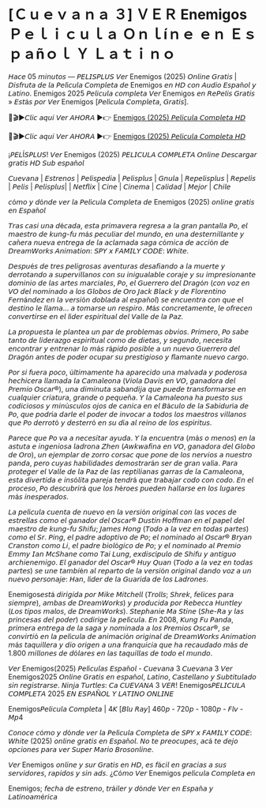 # [Ｃｕｅｖａｎａ ３] ＶＥＲ Enemigos Ｐｅｌｉｃｕｌａ Ｏｎｌíｎｅ ｅｎ Ｅｓｐａñｏｌ Ｙ Ｌａｔｉｎｏ

𝘏𝘢𝘤𝘦 05 𝘮𝘪𝘯𝘶𝘵𝘰𝘴 — 𝘗𝘌𝘓𝘐𝘚𝘗𝘓𝘜𝘚 𝘝𝘦𝘳 Enemigos (2025) 𝘖𝘯𝘭𝘪𝘯𝘦 𝘎𝘳𝘢𝘵𝘪𝘴 | 𝘋𝘪𝘴𝘧𝘳𝘶𝘵𝘢 𝘥𝘦 𝘭𝘢 𝘗𝘦𝘭í𝘤𝘶𝘭𝘢 𝘊𝘰𝘮𝘱𝘭𝘦𝘵𝘢 𝘥𝘦 Enemigos 𝘦𝘯 𝘏𝘋 𝘤𝘰𝘯 𝘈𝘶𝘥𝘪𝘰 𝘌𝘴𝘱𝘢ñ𝘰𝘭 𝘺 𝘓𝘢𝘵𝘪𝘯𝘰. Enemigos 2025 𝘗𝘦𝘭𝘪𝘤𝘶𝘭𝘢 𝘤𝘰𝘮𝘱𝘭𝘦𝘵𝘢 𝘝𝘦𝘳 Enemigos 𝘦𝘯 𝘙𝘦𝘗𝘦𝘭𝘪𝘴 𝘎𝘳𝘢𝘵𝘪𝘴 » 𝘌𝘴𝘵á𝘴 𝘱𝘰𝘳 𝘝𝘦𝘳 Enemigos [𝘗𝘦𝘭í𝘤𝘶𝘭𝘢 𝘊𝘰𝘮𝘱𝘭𝘦𝘵𝘢, 𝘎𝘳𝘢𝘵𝘪𝘴].

🔴🎬▶𝘊𝘭𝘪𝘤 𝘢𝘲𝘶𝘪 𝘝𝘦𝘳 𝘈𝘏𝘖𝘙𝘈 ▶️👉 [Enemigos (2025) 𝘗𝘦𝘭𝘪𝘤𝘶𝘭𝘢 𝘊𝘰𝘮𝘱𝘭𝘦𝘵𝘢 𝘏𝘋](https://t.co/3eqe9GadPr)

🔴🎬▶𝘊𝘭𝘪𝘤 𝘢𝘲𝘶𝘪 𝘝𝘦𝘳 𝘈𝘏𝘖𝘙𝘈 ▶️👉 [Enemigos (2025) 𝘗𝘦𝘭𝘪𝘤𝘶𝘭𝘢 𝘊𝘰𝘮𝘱𝘭𝘦𝘵𝘢 𝘏𝘋](https://t.co/3eqe9GadPr)

¡𝘗𝘌𝘓Í𝘚𝘗𝘓𝘜𝘚! 𝘝𝘦𝘳 Enemigos (2025) 𝘗𝘌𝘓𝘐𝘊𝘜𝘓𝘈 𝘊𝘖𝘔𝘗𝘓𝘌𝘛𝘈 𝘖𝘯𝘭𝘪𝘯𝘦 𝘋𝘦𝘴𝘤𝘢𝘳𝘨𝘢𝘳 𝘨𝘳𝘢𝘵𝘪𝘴 𝘏𝘋 𝘚𝘶𝘣 𝘦𝘴𝘱𝘢ñ𝘰𝘭

𝘊𝘶𝘦𝘷𝘢𝘯𝘢 | 𝘌𝘴𝘵𝘳𝘦𝘯𝘰𝘴 | 𝘗𝘦𝘭𝘪𝘴𝘱𝘦𝘥𝘪𝘢 | 𝘗𝘦𝘭𝘪𝘴𝘱𝘭𝘶𝘴 | 𝘎𝘯𝘶𝘭𝘢 | 𝘙𝘦𝘱𝘦𝘭𝘪𝘴𝘱𝘭𝘶𝘴 | 𝘙𝘦𝘱𝘦𝘭𝘪𝘴 | 𝘗𝘦𝘭𝘪𝘴 | 𝘗𝘦𝘭𝘪𝘴𝘱𝘭𝘶𝘴| | 𝘕𝘦𝘵𝘧𝘭𝘪𝘹 | 𝘊𝘪𝘯𝘦 | 𝘊𝘪𝘯𝘦𝘮𝘢 | 𝘊𝘢𝘭𝘪𝘥𝘢𝘥 | 𝘔𝘦𝘫𝘰𝘳 | 𝘊𝘩𝘪𝘭𝘦

𝘤ó𝘮𝘰 𝘺 𝘥ó𝘯𝘥𝘦 𝘷𝘦𝘳 𝘭𝘢 𝘗𝘦𝘭í𝘤𝘶𝘭𝘢 𝘊𝘰𝘮𝘱𝘭𝘦𝘵𝘢 𝘥𝘦 Enemigos (2025) 𝘰𝘯𝘭𝘪𝘯𝘦 𝘨𝘳𝘢𝘵𝘪𝘴 𝘦𝘯 𝘌𝘴𝘱𝘢ñ𝘰𝘭

𝘛𝘳𝘢𝘴 𝘤𝘢𝘴𝘪 𝘶𝘯𝘢 𝘥é𝘤𝘢𝘥𝘢, 𝘦𝘴𝘵𝘢 𝘱𝘳𝘪𝘮𝘢𝘷𝘦𝘳𝘢 𝘳𝘦𝘨𝘳𝘦𝘴𝘢 𝘢 𝘭𝘢 𝘨𝘳𝘢𝘯 𝘱𝘢𝘯𝘵𝘢𝘭𝘭𝘢 𝘗𝘰, 𝘦𝘭 𝘮𝘢𝘦𝘴𝘵𝘳𝘰 𝘥𝘦 𝘬𝘶𝘯𝘨-𝘧𝘶 𝘮á𝘴 𝘱𝘦𝘤𝘶𝘭𝘪𝘢𝘳 𝘥𝘦𝘭 𝘮𝘶𝘯𝘥𝘰, 𝘦𝘯 𝘶𝘯𝘢 𝘥𝘦𝘴𝘵𝘦𝘳𝘯𝘪𝘭𝘭𝘢𝘯𝘵𝘦 𝘺 𝘤𝘢ñ𝘦𝘳𝘢 𝘯𝘶𝘦𝘷𝘢 𝘦𝘯𝘵𝘳𝘦𝘨𝘢 𝘥𝘦 𝘭𝘢 𝘢𝘤𝘭𝘢𝘮𝘢𝘥𝘢 𝘴𝘢𝘨𝘢 𝘤ó𝘮𝘪𝘤𝘢 𝘥𝘦 𝘢𝘤𝘤𝘪ó𝘯 𝘥𝘦 𝘋𝘳𝘦𝘢𝘮𝘞𝘰𝘳𝘬𝘴 𝘈𝘯𝘪𝘮𝘢𝘵𝘪𝘰𝘯: 𝘚𝘗𝘠 𝘹 𝘍𝘈𝘔𝘐𝘓𝘠 𝘊𝘖𝘋𝘌: 𝘞𝘩𝘪𝘵𝘦.

𝘋𝘦𝘴𝘱𝘶é𝘴 𝘥𝘦 𝘵𝘳𝘦𝘴 𝘱𝘦𝘭𝘪𝘨𝘳𝘰𝘴𝘢𝘴 𝘢𝘷𝘦𝘯𝘵𝘶𝘳𝘢𝘴 𝘥𝘦𝘴𝘢𝘧𝘪𝘢𝘯𝘥𝘰 𝘢 𝘭𝘢 𝘮𝘶𝘦𝘳𝘵𝘦 𝘺 𝘥𝘦𝘳𝘳𝘰𝘵𝘢𝘯𝘥𝘰 𝘢 𝘴𝘶𝘱𝘦𝘳𝘷𝘪𝘭𝘭𝘢𝘯𝘰𝘴 𝘤𝘰𝘯 𝘴𝘶 𝘪𝘯𝘪𝘨𝘶𝘢𝘭𝘢𝘣𝘭𝘦 𝘤𝘰𝘳𝘢𝘫𝘦 𝘺 𝘴𝘶 𝘪𝘮𝘱𝘳𝘦𝘴𝘪𝘰𝘯𝘢𝘯𝘵𝘦 𝘥𝘰𝘮𝘪𝘯𝘪𝘰 𝘥𝘦 𝘭𝘢𝘴 𝘢𝘳𝘵𝘦𝘴 𝘮𝘢𝘳𝘤𝘪𝘢𝘭𝘦𝘴, 𝘗𝘰, 𝘦𝘭 𝘎𝘶𝘦𝘳𝘳𝘦𝘳𝘰 𝘥𝘦𝘭 𝘋𝘳𝘢𝘨ó𝘯 (𝘤𝘰𝘯 𝘷𝘰𝘻 𝘦𝘯 𝘝𝘖 𝘥𝘦𝘭 𝘯𝘰𝘮𝘪𝘯𝘢𝘥𝘰 𝘢 𝘭𝘰𝘴 𝘎𝘭𝘰𝘣𝘰𝘴 𝘥𝘦 𝘖𝘳𝘰 𝘑𝘢𝘤𝘬 𝘉𝘭𝘢𝘤𝘬 𝘺 𝘥𝘦 𝘍𝘭𝘰𝘳𝘦𝘯𝘵𝘪𝘯𝘰 𝘍𝘦𝘳𝘯á𝘯𝘥𝘦𝘻 𝘦𝘯 𝘭𝘢 𝘷𝘦𝘳𝘴𝘪ó𝘯 𝘥𝘰𝘣𝘭𝘢𝘥𝘢 𝘢𝘭 𝘦𝘴𝘱𝘢ñ𝘰𝘭) 𝘴𝘦 𝘦𝘯𝘤𝘶𝘦𝘯𝘵𝘳𝘢 𝘤𝘰𝘯 𝘲𝘶𝘦 𝘦𝘭 𝘥𝘦𝘴𝘵𝘪𝘯𝘰 𝘭𝘦 𝘭𝘭𝘢𝘮𝘢... 𝘢 𝘵𝘰𝘮𝘢𝘳𝘴𝘦 𝘶𝘯 𝘳𝘦𝘴𝘱𝘪𝘳𝘰. 𝘔á𝘴 𝘤𝘰𝘯𝘤𝘳𝘦𝘵𝘢𝘮𝘦𝘯𝘵𝘦, 𝘭𝘦 𝘰𝘧𝘳𝘦𝘤𝘦𝘯 𝘤𝘰𝘯𝘷𝘦𝘳𝘵𝘪𝘳𝘴𝘦 𝘦𝘯 𝘦𝘭 𝘭í𝘥𝘦𝘳 𝘦𝘴𝘱𝘪𝘳𝘪𝘵𝘶𝘢𝘭 𝘥𝘦𝘭 𝘝𝘢𝘭𝘭𝘦 𝘥𝘦 𝘭𝘢 𝘗𝘢𝘻.

𝘓𝘢 𝘱𝘳𝘰𝘱𝘶𝘦𝘴𝘵𝘢 𝘭𝘦 𝘱𝘭𝘢𝘯𝘵𝘦𝘢 𝘶𝘯 𝘱𝘢𝘳 𝘥𝘦 𝘱𝘳𝘰𝘣𝘭𝘦𝘮𝘢𝘴 𝘰𝘣𝘷𝘪𝘰𝘴. 𝘗𝘳𝘪𝘮𝘦𝘳𝘰, 𝘗𝘰 𝘴𝘢𝘣𝘦 𝘵𝘢𝘯𝘵𝘰 𝘥𝘦 𝘭𝘪𝘥𝘦𝘳𝘢𝘻𝘨𝘰 𝘦𝘴𝘱𝘪𝘳𝘪𝘵𝘶𝘢𝘭 𝘤𝘰𝘮𝘰 𝘥𝘦 𝘥𝘪𝘦𝘵𝘢𝘴, 𝘺 𝘴𝘦𝘨𝘶𝘯𝘥𝘰, 𝘯𝘦𝘤𝘦𝘴𝘪𝘵𝘢 𝘦𝘯𝘤𝘰𝘯𝘵𝘳𝘢𝘳 𝘺 𝘦𝘯𝘵𝘳𝘦𝘯𝘢𝘳 𝘭𝘰 𝘮á𝘴 𝘳á𝘱𝘪𝘥𝘰 𝘱𝘰𝘴𝘪𝘣𝘭𝘦 𝘢 𝘶𝘯 𝘯𝘶𝘦𝘷𝘰 𝘎𝘶𝘦𝘳𝘳𝘦𝘳𝘰 𝘥𝘦𝘭 𝘋𝘳𝘢𝘨ó𝘯 𝘢𝘯𝘵𝘦𝘴 𝘥𝘦 𝘱𝘰𝘥𝘦𝘳 𝘰𝘤𝘶𝘱𝘢𝘳 𝘴𝘶 𝘱𝘳𝘦𝘴𝘵𝘪𝘨𝘪𝘰𝘴𝘰 𝘺 𝘧𝘭𝘢𝘮𝘢𝘯𝘵𝘦 𝘯𝘶𝘦𝘷𝘰 𝘤𝘢𝘳𝘨𝘰.

𝘗𝘰𝘳 𝘴𝘪 𝘧𝘶𝘦𝘳𝘢 𝘱𝘰𝘤𝘰, ú𝘭𝘵𝘪𝘮𝘢𝘮𝘦𝘯𝘵𝘦 𝘩𝘢 𝘢𝘱𝘢𝘳𝘦𝘤𝘪𝘥𝘰 𝘶𝘯𝘢 𝘮𝘢𝘭𝘷𝘢𝘥𝘢 𝘺 𝘱𝘰𝘥𝘦𝘳𝘰𝘴𝘢 𝘩𝘦𝘤𝘩𝘪𝘤𝘦𝘳𝘢 𝘭𝘭𝘢𝘮𝘢𝘥𝘢 𝘭𝘢 𝘊𝘢𝘮𝘢𝘭𝘦𝘰𝘯𝘢 (𝘝𝘪𝘰𝘭𝘢 𝘋𝘢𝘷𝘪𝘴 𝘦𝘯 𝘝𝘖, 𝘨𝘢𝘯𝘢𝘥𝘰𝘳𝘢 𝘥𝘦𝘭 𝘗𝘳𝘦𝘮𝘪𝘰 𝘖𝘴𝘤𝘢𝘳®), 𝘶𝘯𝘢 𝘥𝘪𝘮𝘪𝘯𝘶𝘵𝘢 𝘴𝘢𝘣𝘢𝘯𝘥𝘪𝘫𝘢 𝘲𝘶𝘦 𝘱𝘶𝘦𝘥𝘦 𝘵𝘳𝘢𝘯𝘴𝘧𝘰𝘳𝘮𝘢𝘳𝘴𝘦 𝘦𝘯 𝘤𝘶𝘢𝘭𝘲𝘶𝘪𝘦𝘳 𝘤𝘳𝘪𝘢𝘵𝘶𝘳𝘢, 𝘨𝘳𝘢𝘯𝘥𝘦 𝘰 𝘱𝘦𝘲𝘶𝘦ñ𝘢. 𝘠 𝘭𝘢 𝘊𝘢𝘮𝘢𝘭𝘦𝘰𝘯𝘢 𝘩𝘢 𝘱𝘶𝘦𝘴𝘵𝘰 𝘴𝘶𝘴 𝘤𝘰𝘥𝘪𝘤𝘪𝘰𝘴𝘰𝘴 𝘺 𝘮𝘪𝘯ú𝘴𝘤𝘶𝘭𝘰𝘴 𝘰𝘫𝘰𝘴 𝘥𝘦 𝘤𝘢𝘯𝘪𝘤𝘢 𝘦𝘯 𝘦𝘭 𝘉á𝘤𝘶𝘭𝘰 𝘥𝘦 𝘭𝘢 𝘚𝘢𝘣𝘪𝘥𝘶𝘳í𝘢 𝘥𝘦 𝘗𝘰, 𝘲𝘶𝘦 𝘱𝘰𝘥𝘳í𝘢 𝘥𝘢𝘳𝘭𝘦 𝘦𝘭 𝘱𝘰𝘥𝘦𝘳 𝘥𝘦 𝘪𝘯𝘷𝘰𝘤𝘢𝘳 𝘢 𝘵𝘰𝘥𝘰𝘴 𝘭𝘰𝘴 𝘮𝘢𝘦𝘴𝘵𝘳𝘰𝘴 𝘷𝘪𝘭𝘭𝘢𝘯𝘰𝘴 𝘲𝘶𝘦 𝘗𝘰 𝘥𝘦𝘳𝘳𝘰𝘵ó 𝘺 𝘥𝘦𝘴𝘵𝘦𝘳𝘳ó 𝘦𝘯 𝘴𝘶 𝘥í𝘢 𝘢𝘭 𝘳𝘦𝘪𝘯𝘰 𝘥𝘦 𝘭𝘰𝘴 𝘦𝘴𝘱í𝘳𝘪𝘵𝘶𝘴.

𝘗𝘢𝘳𝘦𝘤𝘦 𝘲𝘶𝘦 𝘗𝘰 𝘷𝘢 𝘢 𝘯𝘦𝘤𝘦𝘴𝘪𝘵𝘢𝘳 𝘢𝘺𝘶𝘥𝘢. 𝘠 𝘭𝘢 𝘦𝘯𝘤𝘶𝘦𝘯𝘵𝘳𝘢 (𝘮á𝘴 𝘰 𝘮𝘦𝘯𝘰𝘴) 𝘦𝘯 𝘭𝘢 𝘢𝘴𝘵𝘶𝘵𝘢 𝘦 𝘪𝘯𝘨𝘦𝘯𝘪𝘰𝘴𝘢 𝘭𝘢𝘥𝘳𝘰𝘯𝘢 𝘡𝘩𝘦𝘯 (𝘈𝘸𝘬𝘸𝘢𝘧𝘪𝘯𝘢 𝘦𝘯 𝘝𝘖, 𝘨𝘢𝘯𝘢𝘥𝘰𝘳𝘢 𝘥𝘦𝘭 𝘎𝘭𝘰𝘣𝘰 𝘥𝘦 𝘖𝘳𝘰), 𝘶𝘯 𝘦𝘫𝘦𝘮𝘱𝘭𝘢𝘳 𝘥𝘦 𝘻𝘰𝘳𝘳𝘰 𝘤𝘰𝘳𝘴𝘢𝘤 𝘲𝘶𝘦 𝘱𝘰𝘯𝘦 𝘥𝘦 𝘭𝘰𝘴 𝘯𝘦𝘳𝘷𝘪𝘰𝘴 𝘢 𝘯𝘶𝘦𝘴𝘵𝘳𝘰 𝘱𝘢𝘯𝘥𝘢, 𝘱𝘦𝘳𝘰 𝘤𝘶𝘺𝘢𝘴 𝘩𝘢𝘣𝘪𝘭𝘪𝘥𝘢𝘥𝘦𝘴 𝘥𝘦𝘮𝘰𝘴𝘵𝘳𝘢𝘳á𝘯 𝘴𝘦𝘳 𝘥𝘦 𝘨𝘳𝘢𝘯 𝘷𝘢𝘭í𝘢. 𝘗𝘢𝘳𝘢 𝘱𝘳𝘰𝘵𝘦𝘨𝘦𝘳 𝘦𝘭 𝘝𝘢𝘭𝘭𝘦 𝘥𝘦 𝘭𝘢 𝘗𝘢𝘻 𝘥𝘦 𝘭𝘢𝘴 𝘳𝘦𝘱𝘵𝘪𝘭𝘪𝘢𝘯𝘢𝘴 𝘨𝘢𝘳𝘳𝘢𝘴 𝘥𝘦 𝘭𝘢 𝘊𝘢𝘮𝘢𝘭𝘦𝘰𝘯𝘢, 𝘦𝘴𝘵𝘢 𝘥𝘪𝘷𝘦𝘳𝘵𝘪𝘥𝘢 𝘦 𝘪𝘯𝘴ó𝘭𝘪𝘵𝘢 𝘱𝘢𝘳𝘦𝘫𝘢 𝘵𝘦𝘯𝘥𝘳á 𝘲𝘶𝘦 𝘵𝘳𝘢𝘣𝘢𝘫𝘢𝘳 𝘤𝘰𝘥𝘰 𝘤𝘰𝘯 𝘤𝘰𝘥𝘰. 𝘌𝘯 𝘦𝘭 𝘱𝘳𝘰𝘤𝘦𝘴𝘰, 𝘗𝘰 𝘥𝘦𝘴𝘤𝘶𝘣𝘳𝘪𝘳á 𝘲𝘶𝘦 𝘭𝘰𝘴 𝘩é𝘳𝘰𝘦𝘴 𝘱𝘶𝘦𝘥𝘦𝘯 𝘩𝘢𝘭𝘭𝘢𝘳𝘴𝘦 𝘦𝘯 𝘭𝘰𝘴 𝘭𝘶𝘨𝘢𝘳𝘦𝘴 𝘮á𝘴 𝘪𝘯𝘦𝘴𝘱𝘦𝘳𝘢𝘥𝘰𝘴.

𝘓𝘢 𝘱𝘦𝘭í𝘤𝘶𝘭𝘢 𝘤𝘶𝘦𝘯𝘵𝘢 𝘥𝘦 𝘯𝘶𝘦𝘷𝘰 𝘦𝘯 𝘭𝘢 𝘷𝘦𝘳𝘴𝘪ó𝘯 𝘰𝘳𝘪𝘨𝘪𝘯𝘢𝘭 𝘤𝘰𝘯 𝘭𝘢𝘴 𝘷𝘰𝘤𝘦𝘴 𝘥𝘦 𝘦𝘴𝘵𝘳𝘦𝘭𝘭𝘢𝘴 𝘤𝘰𝘮𝘰 𝘦𝘭 𝘨𝘢𝘯𝘢𝘥𝘰𝘳 𝘥𝘦𝘭 𝘖𝘴𝘤𝘢𝘳® 𝘋𝘶𝘴𝘵𝘪𝘯 𝘏𝘰𝘧𝘧𝘮𝘢𝘯 𝘦𝘯 𝘦𝘭 𝘱𝘢𝘱𝘦𝘭 𝘥𝘦𝘭 𝘮𝘢𝘦𝘴𝘵𝘳𝘰 𝘥𝘦 𝘬𝘶𝘯𝘨-𝘧𝘶 𝘚𝘩𝘪𝘧𝘶; 𝘑𝘢𝘮𝘦𝘴 𝘏𝘰𝘯𝘨 (𝘛𝘰𝘥𝘰 𝘢 𝘭𝘢 𝘷𝘦𝘻 𝘦𝘯 𝘵𝘰𝘥𝘢𝘴 𝘱𝘢𝘳𝘵𝘦𝘴) 𝘤𝘰𝘮𝘰 𝘦𝘭 𝘚𝘳. 𝘗𝘪𝘯𝘨, 𝘦𝘭 𝘱𝘢𝘥𝘳𝘦 𝘢𝘥𝘰𝘱𝘵𝘪𝘷𝘰 𝘥𝘦 𝘗𝘰; 𝘦𝘭 𝘯𝘰𝘮𝘪𝘯𝘢𝘥𝘰 𝘢𝘭 𝘖𝘴𝘤𝘢𝘳® 𝘉𝘳𝘺𝘢𝘯 𝘊𝘳𝘢𝘯𝘴𝘵𝘰𝘯 𝘤𝘰𝘮𝘰 𝘓𝘪, 𝘦𝘭 𝘱𝘢𝘥𝘳𝘦 𝘣𝘪𝘰𝘭ó𝘨𝘪𝘤𝘰 𝘥𝘦 𝘗𝘰; 𝘺 𝘦𝘭 𝘯𝘰𝘮𝘪𝘯𝘢𝘥𝘰 𝘢𝘭 𝘗𝘳𝘦𝘮𝘪𝘰 𝘌𝘮𝘮𝘺 𝘐𝘢𝘯 𝘔𝘤𝘚𝘩𝘢𝘯𝘦 𝘤𝘰𝘮𝘰 𝘛𝘢𝘪 𝘓𝘶𝘯𝘨, 𝘦𝘹𝘥𝘪𝘴𝘤í𝘱𝘶𝘭𝘰 𝘥𝘦 𝘚𝘩𝘪𝘧𝘶 𝘺 𝘢𝘯𝘵𝘪𝘨𝘶𝘰 𝘢𝘳𝘤𝘩𝘪𝘦𝘯𝘦𝘮𝘪𝘨𝘰. 𝘌𝘭 𝘨𝘢𝘯𝘢𝘥𝘰𝘳 𝘥𝘦𝘭 𝘖𝘴𝘤𝘢𝘳® 𝘏𝘶𝘺 𝘘𝘶𝘢𝘯 (𝘛𝘰𝘥𝘰 𝘢 𝘭𝘢 𝘷𝘦𝘻 𝘦𝘯 𝘵𝘰𝘥𝘢𝘴 𝘱𝘢𝘳𝘵𝘦𝘴) 𝘴𝘦 𝘶𝘯𝘦 𝘵𝘢𝘮𝘣𝘪é𝘯 𝘢𝘭 𝘳𝘦𝘱𝘢𝘳𝘵𝘰 𝘥𝘦 𝘭𝘢 𝘷𝘦𝘳𝘴𝘪ó𝘯 𝘰𝘳𝘪𝘨𝘪𝘯𝘢𝘭 𝘥𝘢𝘯𝘥𝘰 𝘷𝘰𝘻 𝘢 𝘶𝘯 𝘯𝘶𝘦𝘷𝘰 𝘱𝘦𝘳𝘴𝘰𝘯𝘢𝘫𝘦: 𝘏𝘢𝘯, 𝘭í𝘥𝘦𝘳 𝘥𝘦 𝘭𝘢 𝘎𝘶𝘢𝘳𝘪𝘥𝘢 𝘥𝘦 𝘭𝘰𝘴 𝘓𝘢𝘥𝘳𝘰𝘯𝘦𝘴.

Enemigos𝘦𝘴𝘵á 𝘥𝘪𝘳𝘪𝘨𝘪𝘥𝘢 𝘱𝘰𝘳 𝘔𝘪𝘬𝘦 𝘔𝘪𝘵𝘤𝘩𝘦𝘭𝘭 (𝘛𝘳𝘰𝘭𝘭𝘴; 𝘚𝘩𝘳𝘦𝘬, 𝘧𝘦𝘭𝘪𝘤𝘦𝘴 𝘱𝘢𝘳𝘢 𝘴𝘪𝘦𝘮𝘱𝘳𝘦), 𝘢𝘮𝘣𝘢𝘴 𝘥𝘦 𝘋𝘳𝘦𝘢𝘮𝘞𝘰𝘳𝘬𝘴) 𝘺 𝘱𝘳𝘰𝘥𝘶𝘤𝘪𝘥𝘢 𝘱𝘰𝘳 𝘙𝘦𝘣𝘦𝘤𝘤𝘢 𝘏𝘶𝘯𝘵𝘭𝘦𝘺 (𝘓𝘰𝘴 𝘵𝘪𝘱𝘰𝘴 𝘮𝘢𝘭𝘰𝘴, 𝘥𝘦 𝘋𝘳𝘦𝘢𝘮𝘞𝘰𝘳𝘬𝘴). 𝘚𝘵𝘦𝘱𝘩𝘢𝘯𝘪𝘦 𝘔𝘢 𝘚𝘵𝘪𝘯𝘦 (𝘚𝘩𝘦-𝘙𝘢 𝘺 𝘭𝘢𝘴 𝘱𝘳𝘪𝘯𝘤𝘦𝘴𝘢𝘴 𝘥𝘦𝘭 𝘱𝘰𝘥𝘦𝘳) 𝘤𝘰𝘥𝘪𝘳𝘪𝘨𝘦 𝘭𝘢 𝘱𝘦𝘭í𝘤𝘶𝘭𝘢. 𝘌𝘯 2008, 𝘒𝘶𝘯𝘨 𝘍𝘶 𝘗𝘢𝘯𝘥𝘢, 𝘱𝘳𝘪𝘮𝘦𝘳𝘢 𝘦𝘯𝘵𝘳𝘦𝘨𝘢 𝘥𝘦 𝘭𝘢 𝘴𝘢𝘨𝘢 𝘺 𝘯𝘰𝘮𝘪𝘯𝘢𝘥𝘢 𝘢 𝘭𝘰𝘴 𝘗𝘳𝘦𝘮𝘪𝘰𝘴 𝘖𝘴𝘤𝘢𝘳®, 𝘴𝘦 𝘤𝘰𝘯𝘷𝘪𝘳𝘵𝘪ó 𝘦𝘯 𝘭𝘢 𝘱𝘦𝘭í𝘤𝘶𝘭𝘢 𝘥𝘦 𝘢𝘯𝘪𝘮𝘢𝘤𝘪ó𝘯 𝘰𝘳𝘪𝘨𝘪𝘯𝘢𝘭 𝘥𝘦 𝘋𝘳𝘦𝘢𝘮𝘞𝘰𝘳𝘬𝘴 𝘈𝘯𝘪𝘮𝘢𝘵𝘪𝘰𝘯 𝘮á𝘴 𝘵𝘢𝘲𝘶𝘪𝘭𝘭𝘦𝘳𝘢 𝘺 𝘥𝘪𝘰 𝘰𝘳𝘪𝘨𝘦𝘯 𝘢 𝘶𝘯𝘢 𝘧𝘳𝘢𝘯𝘲𝘶𝘪𝘤𝘪𝘢 𝘲𝘶𝘦 𝘩𝘢 𝘳𝘦𝘤𝘢𝘶𝘥𝘢𝘥𝘰 𝘮á𝘴 𝘥𝘦 1.800 𝘮𝘪𝘭𝘭𝘰𝘯𝘦𝘴 𝘥𝘦 𝘥ó𝘭𝘢𝘳𝘦𝘴 𝘦𝘯 𝘭𝘢𝘴 𝘵𝘢𝘲𝘶𝘪𝘭𝘭𝘢𝘴 𝘥𝘦 𝘵𝘰𝘥𝘰 𝘦𝘭 𝘮𝘶𝘯𝘥𝘰.

𝘝𝘦𝘳 Enemigos(2025) 𝘗𝘦𝘭í𝘤𝘶𝘭𝘢𝘴 𝘌𝘴𝘱𝘢ñ𝘰𝘭 - 𝘊𝘶𝘦𝘷𝘢𝘯𝘢 3 𝘊𝘶𝘦𝘷𝘢𝘯𝘢 3 𝘝𝘦𝘳 Enemigos2025 𝘖𝘯𝘭𝘪𝘯𝘦 𝘎𝘳𝘢𝘵𝘪𝘴 𝘦𝘯 𝘦𝘴𝘱𝘢ñ𝘰𝘭, 𝘓𝘢𝘵𝘪𝘯𝘰, 𝘊𝘢𝘴𝘵𝘦𝘭𝘭𝘢𝘯𝘰 𝘺 𝘚𝘶𝘣𝘵𝘪𝘵𝘶𝘭𝘢𝘥𝘰 𝘴𝘪𝘯 𝘳𝘦𝘨𝘪𝘴𝘵𝘳𝘢𝘳𝘴𝘦. 𝘕𝘪𝘯𝘫𝘢 𝘛𝘶𝘳𝘵𝘭𝘦𝘴: 𝘊𝘢 𝘊𝘜𝘌𝘝𝘈𝘕𝘈 3 𝘝𝘌𝘙! Enemigos𝘗𝘌𝘓𝘐𝘊𝘜𝘓𝘈 𝘊𝘖𝘔𝘗𝘓𝘌𝘛𝘈 2025 𝘌𝘕 𝘌𝘚𝘗𝘈Ñ𝘖𝘓 𝘠 𝘓𝘈𝘛𝘐𝘕𝘖 𝘖𝘕𝘓𝘐𝘕𝘌

Enemigos𝘗𝘦𝘭𝘪𝘤𝘶𝘭𝘢 𝘊𝘰𝘮𝘱𝘭𝘦𝘵𝘢 | 4𝘒 [𝘉𝘭𝘶 𝘙𝘢𝘺] 460𝘱 - 720𝘱 - 1080𝘱 - 𝘍𝘭𝘷 - 𝘔𝘱4

𝘊𝘰𝘯𝘰𝘤𝘦 𝘤ó𝘮𝘰 𝘺 𝘥ó𝘯𝘥𝘦 𝘷𝘦𝘳 𝘭𝘢 𝘗𝘦𝘭í𝘤𝘶𝘭𝘢 𝘊𝘰𝘮𝘱𝘭𝘦𝘵𝘢 𝘥𝘦 𝘚𝘗𝘠 𝘹 𝘍𝘈𝘔𝘐𝘓𝘠 𝘊𝘖𝘋𝘌: 𝘞𝘩𝘪𝘵𝘦 (2025) 𝘰𝘯𝘭𝘪𝘯𝘦 𝘨𝘳𝘢𝘵𝘪𝘴 𝘦𝘯 𝘌𝘴𝘱𝘢ñ𝘰𝘭. 𝘕𝘰 𝘵𝘦 𝘱𝘳𝘦𝘰𝘤𝘶𝘱𝘦𝘴, 𝘢𝘤á 𝘵𝘦 𝘥𝘦𝘫𝘰 𝘰𝘱𝘤𝘪𝘰𝘯𝘦𝘴 𝘱𝘢𝘳𝘢 𝘷𝘦𝘳 𝘚𝘶𝘱𝘦𝘳 𝘔𝘢𝘳𝘪𝘰 𝘉𝘳𝘰𝘴𝘰𝘯𝘭𝘪𝘯𝘦.

𝘝𝘦𝘳 Enemigos 𝘰𝘯𝘭𝘪𝘯𝘦 𝘺 𝘴𝘶𝘳 𝘎𝘳𝘢𝘵𝘪𝘴 𝘦𝘯 𝘏𝘋, 𝘦𝘴 𝘧á𝘤𝘪𝘭 𝘦𝘯 𝘨𝘳𝘢𝘤𝘪𝘢𝘴 𝘢 𝘴𝘶𝘴 𝘴𝘦𝘳𝘷𝘪𝘥𝘰𝘳𝘦𝘴, 𝘳𝘢𝘱𝘪𝘥𝘰𝘴 𝘺 𝘴𝘪𝘯 𝘢𝘥𝘴. ¿𝘊ó𝘮𝘰 𝘝𝘦𝘳 Enemigos 𝘱𝘦𝘭í𝘤𝘶𝘭𝘢 𝘊𝘰𝘮𝘱𝘭𝘦𝘵𝘢 𝘦𝘯

Enemigos; 𝘧𝘦𝘤𝘩𝘢 𝘥𝘦 𝘦𝘴𝘵𝘳𝘦𝘯𝘰, 𝘵𝘳á𝘪𝘭𝘦𝘳 𝘺 𝘥ó𝘯𝘥𝘦 𝘝𝘦𝘳 𝘦𝘯 𝘌𝘴𝘱𝘢ñ𝘢 𝘺 𝘓𝘢𝘵𝘪𝘯𝘰𝘢𝘮é𝘳𝘪𝘤𝘢
